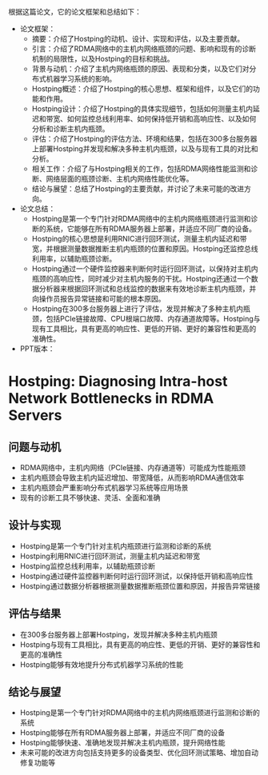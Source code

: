 根据这篇论文，它的论文框架和总结如下：

- 论文框架：
  - 摘要：介绍了Hostping的动机、设计、实现和评估，以及主要贡献。
  - 引言：介绍了RDMA网络中的主机内网络瓶颈的问题、影响和现有的诊断机制的局限性，以及Hostping的目标和挑战。
  - 背景与动机：介绍了主机内网络瓶颈的原因、表现和分类，以及它们对分布式机器学习系统的影响。
  - Hostping概述：介绍了Hostping的核心思想、框架和组件，以及它们的功能和作用。
  - Hostping设计：介绍了Hostping的具体实现细节，包括如何测量主机内延迟和带宽、如何监控总线利用率、如何保持低开销和高响应性、以及如何分析和诊断主机内瓶颈。
  - 评估：介绍了Hostping的评估方法、环境和结果，包括在300多台服务器上部署Hostping并发现和解决多种主机内瓶颈，以及与现有工具的对比和分析。
  - 相关工作：介绍了与Hostping相关的工作，包括RDMA网络性能监测和诊断、网络层面的瓶颈诊断、主机内网络性能优化等。
  - 结论与展望：总结了Hostping的主要贡献，并讨论了未来可能的改进方向。
- 论文总结：
  - Hostping是第一个专门针对RDMA网络中的主机内网络瓶颈进行监测和诊断的系统，它能够在所有RDMA服务器上部署，并适应不同厂商的设备。
  - Hostping的核心思想是利用RNIC进行回环测试，测量主机内延迟和带宽，并根据测量数据推断主机内瓶颈的位置和原因。Hostping还监控总线利用率，以辅助瓶颈诊断。
  - Hostping通过一个硬件监控器来判断何时运行回环测试，以保持对主机内瓶颈的高响应性，同时减少对主机内服务的干扰。Hostping还通过一个数据分析器来根据回环测试和总线监控的数据来有效地诊断主机内瓶颈，并向操作员报告异常链接和可能的根本原因。
  - Hostping在300多台服务器上进行了评估，发现并解决了多种主机内瓶颈，包括PCIe链接故障、CPU根端口故障、内存通道故障等。Hostping与现有工具相比，具有更高的响应性、更低的开销、更好的兼容性和更高的准确性。
- PPT版本：

# Hostping: Diagnosing Intra-host Network Bottlenecks in RDMA Servers

## 问题与动机

- RDMA网络中，主机内网络（PCIe链接、内存通道等）可能成为性能瓶颈
- 主机内瓶颈会导致主机内延迟增加、带宽降低，从而影响RDMA通信效率
- 主机内瓶颈会严重影响分布式机器学习系统等应用场景
- 现有的诊断工具不够快速、灵活、全面和准确

## 设计与实现

- Hostping是第一个专门针对主机内瓶颈进行监测和诊断的系统
- Hostping利用RNIC进行回环测试，测量主机内延迟和带宽
- Hostping监控总线利用率，以辅助瓶颈诊断
- Hostping通过硬件监控器判断何时运行回环测试，以保持低开销和高响应性
- Hostping通过数据分析器根据测量数据推断瓶颈位置和原因，并报告异常链接

## 评估与结果

- 在300多台服务器上部署Hostping，发现并解决多种主机内瓶颈
- Hostping与现有工具相比，具有更高的响应性、更低的开销、更好的兼容性和更高的准确性
- Hostping能够有效地提升分布式机器学习系统的性能

## 结论与展望

- Hostping是第一个专门针对RDMA网络中的主机内网络瓶颈进行监测和诊断的系统
- Hostping能够在所有RDMA服务器上部署，并适应不同厂商的设备
- Hostping能够快速、准确地发现并解决主机内瓶颈，提升网络性能
- 未来可能的改进方向包括支持更多的设备类型、优化回环测试策略、增加自动修复功能等